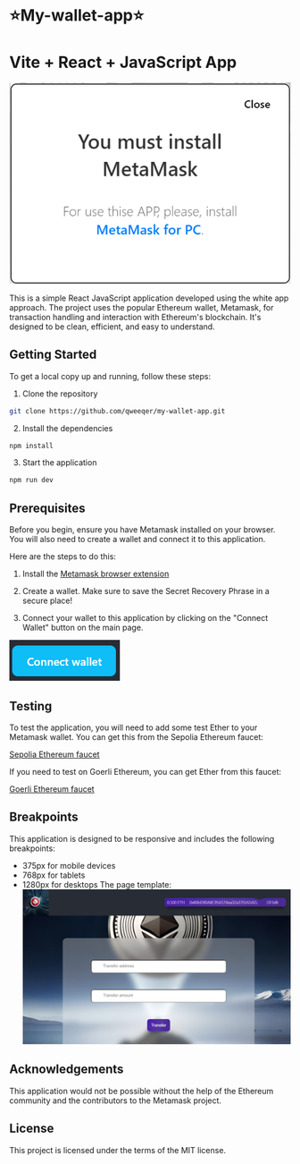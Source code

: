 # ⭐My-wallet-app⭐

# Vite + React + JavaScript App

![Metamask install prompt](./src/images/installMetaMask.png)

This is a simple React JavaScript application developed using the white app approach. The project uses the popular Ethereum wallet, Metamask, for transaction handling and interaction with Ethereum's blockchain. It's designed to be clean, efficient, and easy to understand.

## Getting Started

To get a local copy up and running, follow these steps:

1. Clone the repository

```bash
git clone https://github.com/qweeqer/my-wallet-app.git
```

2. Install the dependencies

```bash
npm install
```

3. Start the application

```bash
npm run dev
```

## Prerequisites

Before you begin, ensure you have Metamask installed on your browser. You will also need to create a wallet and connect it to this application.

Here are the steps to do this:

1. Install the [Metamask browser extension](https://metamask.io/download.html)

2. Create a wallet. Make sure to save the Secret Recovery Phrase in a secure place!

3. Connect your wallet to this application by clicking on the "Connect Wallet" button on the main page.

![Connect Wallet button](./src/images/connectWallet.png) 

## Testing

To test the application, you will need to add some test Ether to your Metamask wallet. You can get this from the Sepolia Ethereum faucet:

[Sepolia Ethereum faucet](https://faucet.chainstack.com/sepolia-faucet)

If you need to test on Goerli Ethereum, you can get Ether from this faucet:

[Goerli Ethereum faucet](https://faucet.chainstack.com/goerli-faucet)

## Breakpoints

This application is designed to be responsive and includes the following breakpoints:

- 375px for mobile devices
- 768px for tablets
- 1280px for desktops
The page template:
![The page template](./src/images/walletApp.png)
## Acknowledgements

This application would not be possible without the help of the Ethereum community and the contributors to the Metamask project.

## License

This project is licensed under the terms of the MIT license.

